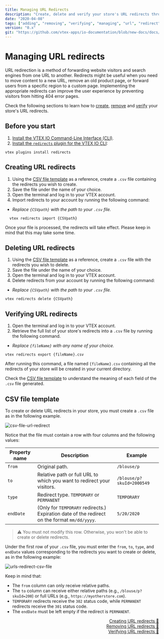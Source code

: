 ```yaml
---
title: Managing URL Redirects
description: "Create, delete and verify your store's URL redirects through the VTEX IO CLI."
date: "2020-04-08"
tags: ["adding", "removing", "verifying", "managing", "url", "redirect"]
version: "0.x"
git: "https://github.com/vtex-apps/io-documentation/blob/new-docs/docs/en/Recipes/store-management/managing-url-redirects.md"
---
```


# Managing URL redirects
  
URL redirection is a method of forwarding website visitors and search engines from one URL to another. Redirects might be useful when you need to move content to a new URL, remove an old product page, or forward users from a specific region to a custom page. Implementing the appropriate redirects can improve the user experience by preventing visitors from hitting 404 error pages. 

Check the following sections to learn how to [create](#creating-url-redirects), [remove](#deleting-url-redirects) and [verify](#verifying-url-redirects) your store's URL redirects.

## Before you start

1. [Install the VTEX IO Command-Line Interface (CLI)](https://developers.vtex.com/vtex-developer-docs/docs/vtex-io-documentation-vtex-io-cli-installation-and-command-reference).
2. [Install the `redirects` plugin for the VTEX IO CLI](https://developers.vtex.com/vtex-developer-docs/docs/vtex-io-documentation-vtex-io-cli-plugins#installing-a-plugin): 

  ```
  vtex plugins install redirects
  ```

## Creating URL redirects

1. Using the [CSV file template](#csv-file-template) as a reference, create a `.csv` file containing the redirects you wish to create.
2. Save the file under the name of your choice.
3. Open the terminal and log in to your VTEX account.
4. Import redirects to your account by running the following command:
  - _Replace `{CSVpath}` with the path to your `.csv` file._

```
  vtex redirects import {CSVpath}
  ```

Once your file is processed, the redirects will take effect. Please keep in mind that this may take some time.

## Deleting URL redirects

1. Using the [CSV file template](#csv-file-template) as a reference, create a `.csv` file with the redirects you wish to delete.
2. Save the file under the name of your choice.
3. Open the terminal and log in to your VTEX account.
4. Delete redirects from your account by running the following command:
  - _Replace `{CSVpath}` with the path to your `.csv` file._

  ```
  vtex redirects delete {CSVpath}
  ```

## Verifying URL redirects

1. Open the terminal and log in to your VTEX account.
2. Retrieve the full list of your store's redirects into a `.csv` file by running the following command.
  - _Replace `{fileName}` with any name of your choice._

  ```
  vtex redirects export {fileName}.csv
  ```

After running this command, a file named `{fileName}.csv` containing all the redirects of your store will be created in your current directory.

Check the [CSV file template](#csv-file-template) to understand the meaning of each field of the `.csv` file generated.

## CSV file template

To create or delete URL redirects in your store, you must create a `.csv` file as in the following example.

![csv-file-url-redirect](https://github.com/vtex-apps/io-documentation/blob/master/docs/en/Recipes/store-management/managing-URL-redirects-1.png?raw=true)

Notice that the file must contain a row with four columns and the following values:

| Property name | Description | Example |
|--|--|--|
| `from` | Original path. | `/blouse/p` |
| `to` | Relative path or full URL to which you want to redirect your visitors. | `/blouse/p?skuId=2000549` |
| `type` | Redirect type. `TEMPORARY` or `PERMANENT` | `TEMPORARY` |
| `endDate` | (Only for `TEMPORARY` redirects.) Expiration date of the redirect on the format `mm/dd/yyyy`.| `5/20/2020` |

>⚠️ You must not modify this row. Otherwise, you won't be able to create or delete redirects.

Under the first row of your `.csv` file, you must enter the `from`, `to`, `type`, and `endDate` values corresponding to the redirects you want to create or delete, as in the following example:

![urls-redirect-csv-file](https://github.com/vtex-apps/io-documentation/blob/master/docs/en/Recipes/store-management/managing-URL-redirects-2.png?raw=true)

Keep in mind that:

- The `from` column can only receive relative paths.
- The `to` column can receive either relative paths (e.g., `/blouse/p?skuId=200`) or full URLs (e.g., `https://myotherstore.com`).
- `TEMPORARY` redirects receive the `302` status code, while `PERMANENT` redirects receive the `301` status code.
- The `endDate` must be left empty if the redirect is `PERMANENT`.

<div style="text-align: right"><a href="#creating-url-redirects">Creating URL redirects 🔼</a></div>
<div style="text-align: right"><a href="#deleting-url-redirects">Removing URL redirects 🔼</a></div>
<div style="text-align: right"><a href="#verifying-url-redirects">Verifying URL redirects 🔼</a></div>
